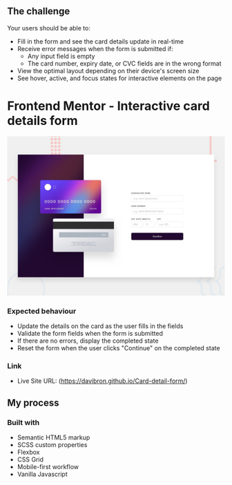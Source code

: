 ## The challenge

Your users should be able to: 

- Fill in the form and see the card details update in real-time
- Receive error messages when the form is submitted if:
  - Any input field is empty
  - The card number, expiry date, or CVC fields are in the wrong format
- View the optimal layout depending on their device's screen size
- See hover, active, and focus states for interactive elements on the page

# Frontend Mentor - Interactive card details form

![Design preview for the Interactive card details form coding challenge](./design/desktop-preview.jpg)


### Expected behaviour

- Update the details on the card as the user fills in the fields
- Validate the form fields when the form is submitted
- If there are no errors, display the completed state
- Reset the form when the user clicks "Continue" on the completed state

### Link

- Live Site URL: (https://davibron.github.io/Card-detail-form/)

## My process

### Built with

- Semantic HTML5 markup
- SCSS custom properties
- Flexbox
- CSS Grid
- Mobile-first workflow
- Vanilla Javascript
